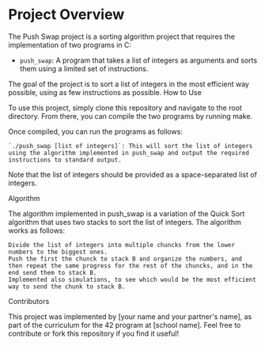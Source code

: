 # Project Overview #

The Push Swap project is a sorting algorithm project that requires the implementation of two programs in C:

   - `push_swap`: A program that takes a list of integers as arguments and sorts them using a limited set of instructions.

The goal of the project is to sort a list of integers in the most efficient way possible, using as few instructions as possible.
How to Use

To use this project, simply clone this repository and navigate to the root directory. From there, you can compile the two programs by running make.

Once compiled, you can run the programs as follows:

    `./push_swap [list of integers]`: This will sort the list of integers using the algorithm implemented in push_swap and output the required instructions to standard output.

Note that the list of integers should be provided as a space-separated list of integers.

Algorithm

The algorithm implemented in push_swap is a variation of the Quick Sort algorithm that uses two stacks to sort the list of integers. The algorithm works as follows:

    Divide the list of integers into multiple chuncks from the lower numbers to the biggest ones.
    Push the first the chunck to stack B and organize the numbers, and then repeat the same progress for the rest of the chuncks, and in the end send them to stack B.
    Implemented also simulations, to see which would be the most efficient way to send the chunk to stack B.

Contributors

This project was implemented by [your name and your partner's name], as part of the curriculum for the 42 program at [school name]. Feel free to contribute or fork this repository if you find it useful!